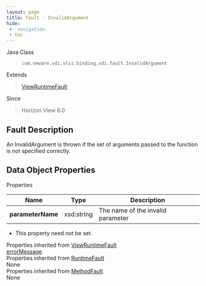```yaml
---
layout: page
title: Fault - InvalidArgument
hide:
 #- navigation
 - toc
---
```






Java Class  
> `com.vmware.vdi.vlsi.binding.vdi.fault.InvalidArgument`

Extends  
> [ViewRuntimeFault](vdi.fault.ViewRuntimeFault.md)

Since  
> Horizon View 6.0


## Fault Description 

An InvalidArgument is thrown if the set of arguments passed to the function is not specified correctly. 

## Data Object Properties

Properties

Name |  Type |  Description   
---|---|---  
**parameterName**|  xsd:string|  The name of the invalid parameter   


* This property need not be set.

  
Properties inherited from [ViewRuntimeFault](vdi.fault.ViewRuntimeFault.md)  
[errorMessage](vdi.fault.ViewRuntimeFault.md#errorMessage)  
Properties inherited from [RuntimeFault](vmodl.RuntimeFault.md)  
None  
Properties inherited from [MethodFault](vmodl.MethodFault.md)  
None  
  
  
   
  
  
